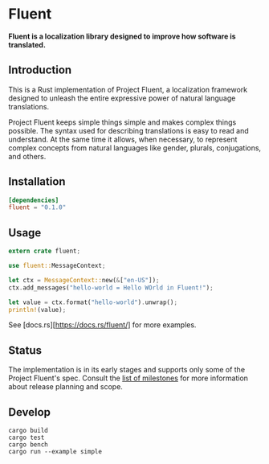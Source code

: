 # Fluent

**Fluent is a localization library designed to improve how software is translated.**

Introduction
------------

This is a Rust implementation of Project Fluent, a localization framework
designed to unleash the entire expressive power of natural language
translations.

Project Fluent keeps simple things simple and makes complex things possible.
The syntax used for describing translations is easy to read and understand.  At
the same time it allows, when necessary, to represent complex concepts from
natural languages like gender, plurals, conjugations, and others.

Installation
------------

```toml
[dependencies]
fluent = "0.1.0"
```

Usage
-----

```rust
extern crate fluent;

use fluent::MessageContext;

let ctx = MessageContext::new(&["en-US"]);
ctx.add_messages("hello-world = Hello WOrld in Fluent!");

let value = ctx.format("hello-world").unwrap();
println!(value);
```

See [docs.rs][https://docs.rs/fluent/] for more examples.

Status
------

The implementation is in its early stages and supports only some of the Project
Fluent's spec.  Consult the [list of milestones][] for more information about
release planning and scope.

[list of milestones]: https://github.com/projectfluent/fluent-rs/milestones

Develop
-------

    cargo build
    cargo test
    cargo bench
    cargo run --example simple
